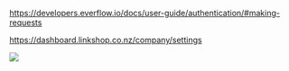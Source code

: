 https://developers.everflow.io/docs/user-guide/authentication/#making-requests

https://dashboard.linkshop.co.nz/company/settings

![](http://cross-device.oss-cn-shanghai.aliyuncs.com/1652457015_image.png)